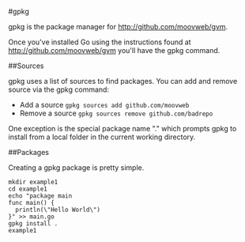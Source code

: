 #gpkg

gpkg is the package manager for http://github.com/moovweb/gvm.

Once you've installed Go using the instructions found at http://github.com/moovweb/gvm you'll have the gpkg command.

##Sources

gpkg uses a list of sources to find packages. You can add and remove source via the gpkg command:

* Add a source
`gpkg sources add github.com/moovweb`
* Remove a source
`gpkg sources remove github.com/badrepo`

One exception is the special package name "." which prompts gpkg to install from a local folder in the current working directory.

##Packages

Creating a gpkg package is pretty simple.

`````
mkdir example1
cd example1
echo "package main
func main() {
  println(\"Hello World\")
}" >> main.go
gpkg install .
example1
``````  